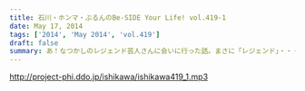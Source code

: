 ```yaml
---
title: 石川・ホンマ・ぶるんのBe-SIDE Your Life! vol.419-1
date: May 17, 2014
tags: ['2014', 'May 2014', 'vol.419']
draft: false
summary: あ！なつかしのレジェンド芸人さんに会いに行った話。まさに「レジェンド」・・・そしてホンマさんの「変わらない」感じは有田さんにも衝撃だったようです。ＮＡＭＡＥ
---
```


http://project-phi.ddo.jp/ishikawa/ishikawa419_1.mp3